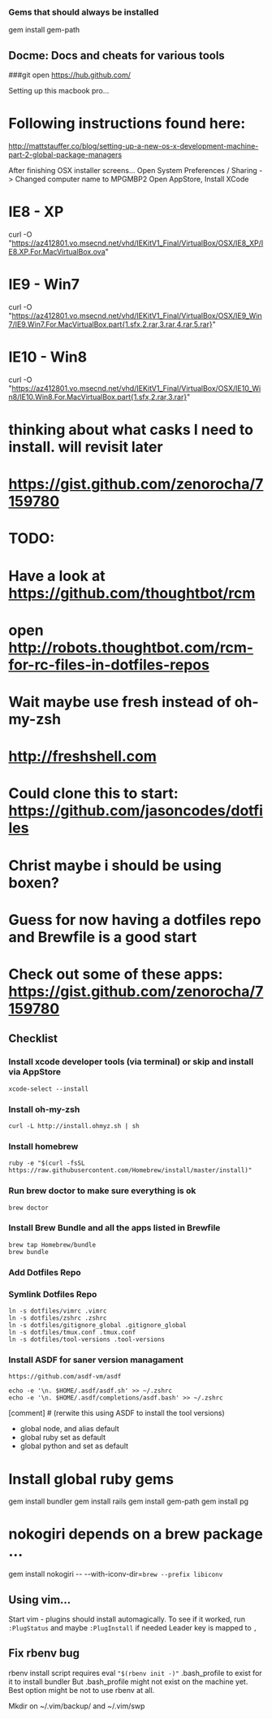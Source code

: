
### Gems that should always be installed

gem install gem-path

## Docme: Docs and cheats for various tools

###git
open https://hub.github.com/

Setting up this macbook pro...

# Following instructions found here:
http://mattstauffer.co/blog/setting-up-a-new-os-x-development-machine-part-2-global-package-managers

After finishing OSX installer screens...
Open System Preferences / Sharing -> Changed computer name to MPGMBP2
Open AppStore, Install XCode

# IE8 - XP
curl -O "https://az412801.vo.msecnd.net/vhd/IEKitV1_Final/VirtualBox/OSX/IE8_XP/IE8.XP.For.MacVirtualBox.ova"
# IE9 - Win7
curl -O "https://az412801.vo.msecnd.net/vhd/IEKitV1_Final/VirtualBox/OSX/IE9_Win7/IE9.Win7.For.MacVirtualBox.part{1.sfx,2.rar,3.rar,4.rar,5.rar}"
# IE10 - Win8
curl -O "https://az412801.vo.msecnd.net/vhd/IEKitV1_Final/VirtualBox/OSX/IE10_Win8/IE10.Win8.For.MacVirtualBox.part{1.sfx,2.rar,3.rar}"

# thinking about what casks I need to install. will revisit later
# https://gist.github.com/zenorocha/7159780

# TODO:
# Have a look at https://github.com/thoughtbot/rcm
# open http://robots.thoughtbot.com/rcm-for-rc-files-in-dotfiles-repos
# Wait maybe use fresh instead of oh-my-zsh
# http://freshshell.com
# Could clone this to start: https://github.com/jasoncodes/dotfiles
# Christ maybe i should be using boxen?
# Guess for now having a dotfiles repo and Brewfile is a good start

# Check out some of these apps: https://gist.github.com/zenorocha/7159780


## Checklist


### Install xcode developer tools (via terminal) or skip and install via AppStore

    xcode-select --install

### Install oh-my-zsh

    curl -L http://install.ohmyz.sh | sh


### Install homebrew
   
    ruby -e "$(curl -fsSL https://raw.githubusercontent.com/Homebrew/install/master/install)"


### Run brew doctor to make sure everything is ok

    brew doctor

### Install Brew Bundle and all the apps listed in Brewfile
     
    brew tap Homebrew/bundle
    brew bundle


###  Add Dotfiles Repo 


### Symlink Dotfiles Repo

    ln -s dotfiles/vimrc .vimrc
    ln -s dotfiles/zshrc .zshrc
    ln -s dotfiles/gitignore_global .gitignore_global
    ln -s dotfiles/tmux.conf .tmux.conf
    ln -s dotfiles/tool-versions .tool-versions


### Install ASDF for saner version managament

```
https://github.com/asdf-vm/asdf
```

```
echo -e '\n. $HOME/.asdf/asdf.sh' >> ~/.zshrc
echo -e '\n. $HOME/.asdf/completions/asdf.bash' >> ~/.zshrc
```

[comment] # (rerwite this using ASDF to install the tool versions)
* global node, and alias default
* global ruby set as default
* global python and set as default


# Install global ruby gems
gem install bundler
gem install rails
gem install gem-path
gem install pg
# nokogiri depends on a brew package ...
gem install nokogiri -- --with-iconv-dir=`brew --prefix libiconv`

## Using vim...

Start vim - plugins should install automagically. 
To see if it worked, run `:PlugStatus` and maybe `:PlugInstall` if needed
Leader key is mapped to `,` 

## Fix rbenv bug 
rbenv install script requires eval `"$(rbenv init -)"` .bash_profile to exist for it to install bundler
But .bash_profile might not exist on the machine yet. 
Best option might be not to use rbenv at all. 

Mkdir on ~/.vim/backup/ and ~/.vim/swp
